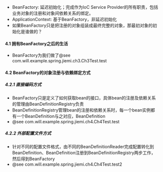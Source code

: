 * BeanFactory: 延迟初始化；完成作为IoC Service Provider的所有职责，包括业务对象的注册和对象间依赖关系的绑定。
* ApplicationContext: 基于BeanFactory，非延迟初始化
* 如果BeanFactory只是把注册的对象组装成最终完整的对象，那最初对象的初始化是谁做的？

#### 4.1 拥有BeanFactory之后的生活
* BeanFactory为我们做了@see com.will.example.spring.jiemi.ch3.Ch3Test.test

#### 4.2 BeanFactory的对象注册与依赖绑定方式

##### 4.2.1 直接编码方式
* BeanFactory只是定义了如何获取bean的接口，具体bean的注册及依赖关系的管理由BeanDefinitionRegistry负责
* BeanDefinitionRegistry管理bean的注册和依赖关系时，每一个bean实例都有一个BeanDefinition与之对应，BeanDefinition
* @see com.will.example.spring.jiemi.ch4.Ch4Test.test

##### 4.2.2 外部配置文件方式
* 针对不同的配置文件格式，由不同的BeanDefinitionReader完成配置转化到BeanDefinition、BeanDefinition注册到BeanDefinitionRegistry两步工作，然后得到BeanFactory
* @see com.will.example.spring.jiemi.ch4.Ch4Test.test2